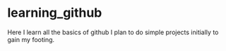 # learning_github
Here I learn all the basics of github
I plan to do simple projects initially to gain my footing. 
